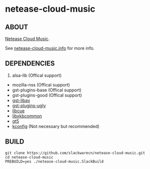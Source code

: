 # netease-cloud-music

## ABOUT

[Netease Cloud Music](http://music.163.com/#/download).

See [netease-cloud-music.info](netease-cloud-music.info) for more info.

## DEPENDENCIES

1. alsa-lib (Offical support)
+ mozilla-nss (Offical support)
+ gst-plugins-base (Offical support)
+ gst-plugins-good (Offical support)
+ [gst-libav](https://slackbuilds.org/repository/14.2/multimedia/gst-libav/)
+ [gst-plugins-ugly](https://slackbuilds.org/repository/14.2/multimedia/gst-plugins-ugly/)
+ [libcue](https://slackbuilds.org/repository/14.2/libraries/libcue/)
+ [libxkbcommon](https://slackbuilds.org/repository/14.2/libraries/libxkbcommon/)
+ [qt5](https://slackbuilds.org/repository/14.2/libraries/qt5/)
+ [kconfig](https://github.com/slackwarecn/kconfig.git) (Not necessary but recommended)

## BUILD

```
git clone https://github.com/slackwarecn/netease-cloud-music.git
cd netease-cloud-music
PREBUILD=yes ./netease-cloud-music.SlackBuild
```
